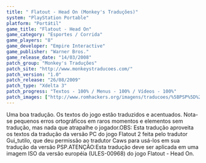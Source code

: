 ```yaml
---
title: " Flatout - Head On (Monkey's Traduções)"
system: "PlayStation Portable"
platform: "Portátil"
game_title: "Flatout - Head On"
game_category: "Esportes / Corrida"
game_players: "8"
game_developer: "Empire Interactive"
game_publisher: "Warner Bros."
game_release_date: "14/03/2008"
patch_group: "Monkey's Traduções"
patch_site: "http://www.monkeystraducoes.com/"
patch_version: "1.0"
patch_release: "26/08/2009"
patch_type: "Xdelta 3"
patch_progress: "Textos - 100% / Menus - 100% / Vídeos - 100%"
patch_images: ["http://www.romhackers.org/imagens/traducoes/%5BPSP%5D%20Flatout%20-%20Head%20On%20-%20Monkey's%20Tradu%C3%A7%C3%B5es%20-%201.jpg","http://www.romhackers.org/imagens/traducoes/%5BPSP%5D%20Flatout%20-%20Head%20On%20-%20Monkey's%20Tradu%C3%A7%C3%B5es%20-%202.jpg","http://www.romhackers.org/imagens/traducoes/%5BPSP%5D%20Flatout%20-%20Head%20On%20-%20Monkey's%20Tradu%C3%A7%C3%B5es%20-%203.jpg"]
---
```

Uma boa tradução. Os textos do jogo estão traduzidos e acentuados. Nota-se pequenos erros ortográficos em raros momentos e elementos sem tradução, mas nada que atrapalhe o jogador.OBS: Esta tradução aproveita os textos da tradução da versão PC do jogo Flatout 2 feita pelo tradutor Gui_tutilo, que deu permissão ao tradutor Caws para usá-los em sua tradução da versão PSP.ATENÇÃO:Esta tradução deve ser aplicada em uma imagem ISO da versão européia (ULES-00968) do jogo Flatout - Head On.